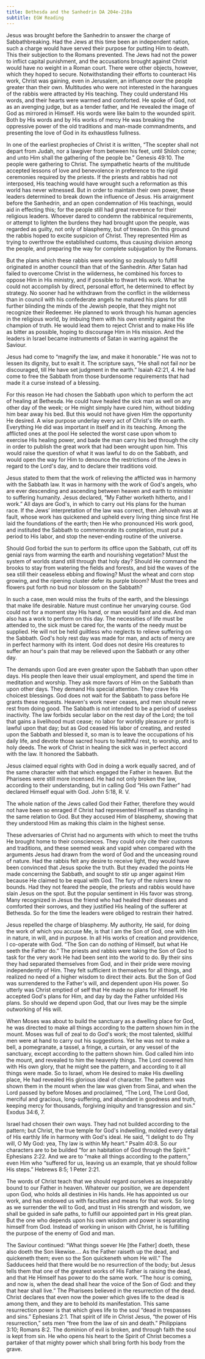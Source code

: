 ```yaml
---
title: Bethesda and the Sanhedrin DA 204e-210a
subtitle: EGW Reading
---
```


Jesus was brought before the Sanhedrin to answer the charge of Sabbathbreaking. Had the Jews at this time been an independent nation, such a charge would have served their purpose for putting Him to death. This their subjection to the Romans prevented. The Jews had not the power to inflict capital punishment, and the accusations brought against Christ would have no weight in a Roman court. There were other objects, however, which they hoped to secure. Notwithstanding their efforts to counteract His work, Christ was gaining, even in Jerusalem, an influence over the people greater than their own. Multitudes who were not interested in the harangues of the rabbis were attracted by His teaching. They could understand His words, and their hearts were warmed and comforted. He spoke of God, not as an avenging judge, but as a tender father, and He revealed the image of God as mirrored in Himself. His words were like balm to the wounded spirit. Both by His words and by His works of mercy He was breaking the oppressive power of the old traditions and man-made commandments, and presenting the love of God in its exhaustless fullness.

In one of the earliest prophecies of Christ it is written, “The scepter shall not depart from Judah, nor a lawgiver from between his feet, until Shiloh come; and unto Him shall the gathering of the people be.” Genesis 49:10. The people were gathering to Christ. The sympathetic hearts of the multitude accepted lessons of love and benevolence in preference to the rigid ceremonies required by the priests. If the priests and rabbis had not interposed, His teaching would have wrought such a reformation as this world has never witnessed. But in order to maintain their own power, these leaders determined to break down the influence of Jesus. His arraignment before the Sanhedrin, and an open condemnation of His teachings, would aid in effecting this; for the people still had great reverence for their religious leaders. Whoever dared to condemn the rabbinical requirements, or attempt to lighten the burdens they had brought upon the people, was regarded as guilty, not only of blasphemy, but of treason. On this ground the rabbis hoped to excite suspicion of Christ. They represented Him as trying to overthrow the established customs, thus causing division among the people, and preparing the way for complete subjugation by the Romans.

But the plans which these rabbis were working so zealously to fulfill originated in another council than that of the Sanhedrin. After Satan had failed to overcome Christ in the wilderness, he combined his forces to oppose Him in His ministry, and if possible to thwart His work. What he could not accomplish by direct, personal effort, he determined to effect by strategy. No sooner had he withdrawn from the conflict in the wilderness than in council with his confederate angels he matured his plans for still further blinding the minds of the Jewish people, that they might not recognize their Redeemer. He planned to work through his human agencies in the religious world, by imbuing them with his own enmity against the champion of truth. He would lead them to reject Christ and to make His life as bitter as possible, hoping to discourage Him in His mission. And the leaders in Israel became instruments of Satan in warring against the Saviour.

Jesus had come to “magnify the law, and make it honorable.” He was not to lessen its dignity, but to exalt it. The scripture says, “He shall not fail nor be discouraged, till He have set judgment in the earth.” Isaiah 42:21, 4. He had come to free the Sabbath from those burdensome requirements that had made it a curse instead of a blessing.

For this reason He had chosen the Sabbath upon which to perform the act of healing at Bethesda. He could have healed the sick man as well on any other day of the week; or He might simply have cured him, without bidding him bear away his bed. But this would not have given Him the opportunity He desired. A wise purpose underlay every act of Christ's life on earth. Everything He did was important in itself and in its teaching. Among the afflicted ones at the pool He selected the worst case upon whom to exercise His healing power, and bade the man carry his bed through the city in order to publish the great work that had been wrought upon him. This would raise the question of what it was lawful to do on the Sabbath, and would open the way for Him to denounce the restrictions of the Jews in regard to the Lord's day, and to declare their traditions void.

Jesus stated to them that the work of relieving the afflicted was in harmony with the Sabbath law. It was in harmony with the work of God's angels, who are ever descending and ascending between heaven and earth to minister to suffering humanity. Jesus declared, “My Father worketh hitherto, and I work.” All days are God's, in which to carry out His plans for the human race. If the Jews’ interpretation of the law was correct, then Jehovah was at fault, whose work has quickened and upheld every living thing since first He laid the foundations of the earth; then He who pronounced His work good, and instituted the Sabbath to commemorate its completion, must put a period to His labor, and stop the never-ending routine of the universe.

Should God forbid the sun to perform its office upon the Sabbath, cut off its genial rays from warming the earth and nourishing vegetation? Must the system of worlds stand still through that holy day? Should He command the brooks to stay from watering the fields and forests, and bid the waves of the sea still their ceaseless ebbing and flowing? Must the wheat and corn stop growing, and the ripening cluster defer its purple bloom? Must the trees and flowers put forth no bud nor blossom on the Sabbath?

In such a case, men would miss the fruits of the earth, and the blessings that make life desirable. Nature must continue her unvarying course. God could not for a moment stay His hand, or man would faint and die. And man also has a work to perform on this day. The necessities of life must be attended to, the sick must be cared for, the wants of the needy must be supplied. He will not be held guiltless who neglects to relieve suffering on the Sabbath. God's holy rest day was made for man, and acts of mercy are in perfect harmony with its intent. God does not desire His creatures to suffer an hour's pain that may be relieved upon the Sabbath or any other day.

The demands upon God are even greater upon the Sabbath than upon other days. His people then leave their usual employment, and spend the time in meditation and worship. They ask more favors of Him on the Sabbath than upon other days. They demand His special attention. They crave His choicest blessings. God does not wait for the Sabbath to pass before He grants these requests. Heaven's work never ceases, and men should never rest from doing good. The Sabbath is not intended to be a period of useless inactivity. The law forbids secular labor on the rest day of the Lord; the toil that gains a livelihood must cease; no labor for worldly pleasure or profit is lawful upon that day; but as God ceased His labor of creating, and rested upon the Sabbath and blessed it, so man is to leave the occupations of his daily life, and devote those sacred hours to healthful rest, to worship, and to holy deeds. The work of Christ in healing the sick was in perfect accord with the law. It honored the Sabbath.

Jesus claimed equal rights with God in doing a work equally sacred, and of the same character with that which engaged the Father in heaven. But the Pharisees were still more incensed. He had not only broken the law, according to their understanding, but in calling God “His own Father” had declared Himself equal with God. John 5:18, R. V.

The whole nation of the Jews called God their Father, therefore they would not have been so enraged if Christ had represented Himself as standing in the same relation to God. But they accused Him of blasphemy, showing that they understood Him as making this claim in the highest sense.

These adversaries of Christ had no arguments with which to meet the truths He brought home to their consciences. They could only cite their customs and traditions, and these seemed weak and vapid when compared with the arguments Jesus had drawn from the word of God and the unceasing round of nature. Had the rabbis felt any desire to receive light, they would have been convinced that Jesus spoke the truth. But they evaded the points He made concerning the Sabbath, and sought to stir up anger against Him because He claimed to be equal with God. The fury of the rulers knew no bounds. Had they not feared the people, the priests and rabbis would have slain Jesus on the spot. But the popular sentiment in His favor was strong. Many recognized in Jesus the friend who had healed their diseases and comforted their sorrows, and they justified His healing of the sufferer at Bethesda. So for the time the leaders were obliged to restrain their hatred.

Jesus repelled the charge of blasphemy. My authority, He said, for doing the work of which you accuse Me, is that I am the Son of God, one with Him in nature, in will, and in purpose. In all His works of creation and providence, I co-operate with God. “The Son can do nothing of Himself, but what He seeth the Father do.” The priests and rabbis were taking the Son of God to task for the very work He had been sent into the world to do. By their sins they had separated themselves from God, and in their pride were moving independently of Him. They felt sufficient in themselves for all things, and realized no need of a higher wisdom to direct their acts. But the Son of God was surrendered to the Father's will, and dependent upon His power. So utterly was Christ emptied of self that He made no plans for Himself. He accepted God's plans for Him, and day by day the Father unfolded His plans. So should we depend upon God, that our lives may be the simple outworking of His will.

When Moses was about to build the sanctuary as a dwelling place for God, he was directed to make all things according to the pattern shown him in the mount. Moses was full of zeal to do God's work; the most talented, skillful men were at hand to carry out his suggestions. Yet he was not to make a bell, a pomegranate, a tassel, a fringe, a curtain, or any vessel of the sanctuary, except according to the pattern shown him. God called him into the mount, and revealed to him the heavenly things. The Lord covered him with His own glory, that he might see the pattern, and according to it all things were made. So to Israel, whom He desired to make His dwelling place, He had revealed His glorious ideal of character. The pattern was shown them in the mount when the law was given from Sinai, and when the Lord passed by before Moses and proclaimed, “The Lord, The Lord God, merciful and gracious, long-suffering, and abundant in goodness and truth, keeping mercy for thousands, forgiving iniquity and transgression and sin.” Exodus 34:6, 7.

Israel had chosen their own ways. They had not builded according to the pattern; but Christ, the true temple for God's indwelling, molded every detail of His earthly life in harmony with God's ideal. He said, “I delight to do Thy will, O My God: yea, Thy law is within My heart.” Psalm 40:8. So our characters are to be builded “for an habitation of God through the Spirit.” Ephesians 2:22. And we are to “make all things according to the pattern,” even Him who “suffered for us, leaving us an example, that ye should follow His steps.” Hebrews 8:5; 1 Peter 2:21.

The words of Christ teach that we should regard ourselves as inseparably bound to our Father in heaven. Whatever our position, we are dependent upon God, who holds all destinies in His hands. He has appointed us our work, and has endowed us with faculties and means for that work. So long as we surrender the will to God, and trust in His strength and wisdom, we shall be guided in safe paths, to fulfill our appointed part in His great plan. But the one who depends upon his own wisdom and power is separating himself from God. Instead of working in unison with Christ, he is fulfilling the purpose of the enemy of God and man.

The Saviour continued: “What things soever He \[the Father\] doeth, these also doeth the Son likewise.... As the Father raiseth up the dead, and quickeneth them; even so the Son quickeneth whom He will.” The Sadducees held that there would be no resurrection of the body; but Jesus tells them that one of the greatest works of His Father is raising the dead, and that He Himself has power to do the same work. “The hour is coming, and now is, when the dead shall hear the voice of the Son of God: and they that hear shall live.” The Pharisees believed in the resurrection of the dead. Christ declares that even now the power which gives life to the dead is among them, and they are to behold its manifestation. This same resurrection power is that which gives life to the soul “dead in trespasses and sins.” Ephesians 2:1. That spirit of life in Christ Jesus, “the power of His resurrection,” sets men “free from the law of sin and death.” Philippians 3:10; Romans 8:2. The dominion of evil is broken, and through faith the soul is kept from sin. He who opens his heart to the Spirit of Christ becomes a partaker of that mighty power which shall bring forth his body from the grave.